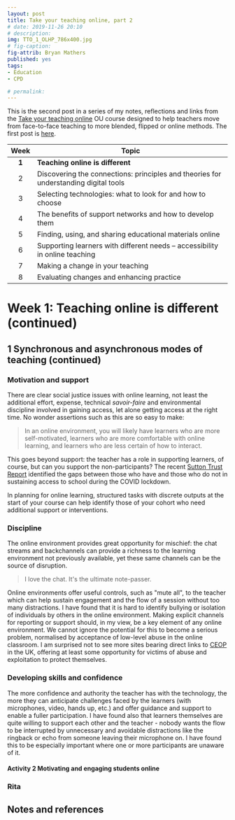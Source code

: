 ```yaml
---
layout: post
title: Take your teaching online, part 2
# date: 2019-11-26 20:10
# description: 
img: TTO_1_OLHP_786x400.jpg
# fig-caption: 
fig-attrib: Bryan Mathers
published: yes
tags:
- Education
- CPD

# permalink:
---
```

This is the second post in a series of my notes, reflections and links from the [Take your teaching online](https://www.open.edu/openlearn/education-development/education/take-your-teaching-online/content-section-overview?active-tab=description-tab) OU course designed to help teachers move from face-to-face teaching to more blended, flipped or online methods. The first post is [here](/take-your-teaching-online-ou-course).

Week|Topic
:--:|-----
**1**|**Teaching online is different**
2|Discovering the connections: principles and theories for understanding digital tools
3|Selecting technologies: what to look for and how to choose
4|The benefits of support networks and how to develop them
5|Finding, using, and sharing educational materials online
6|Supporting learners with different needs – accessibility in online teaching
7|Making a change in your teaching
8|Evaluating changes and enhancing practice

# Week 1: Teaching online is different (continued)

## 1 Synchronous and asynchronous modes of teaching (continued)

### Motivation and support
There are clear social justice issues with online learning, not least the additional effort, expense, technical *savoir-faire* and environmental discipline involved in gaining access, let alone getting access at the right time. No wonder assertions such as this are so easy to make:

> In an online environment, you will likely have learners who are more self-motivated, learners who are more comfortable with online learning, and learners who are less certain of how to interact.

This goes beyond support: the teacher has a role in supporting learners, of course, but can you support the non-participants? The recent [Sutton Trust Report](https://www.suttontrust.com/our-research/covid-19-and-social-mobility-impact-brief) identified the gaps between those who have and those who do not in sustaining access to school during the COVID lockdown.

In planning for online learning, structured tasks with discrete outputs at the start of your course can help identify those of your cohort who need additional support or interventions.

### Discipline
The online environment provides great opportunity for mischief: the chat streams and backchannels can provide a richness to the learning environment not previously available, yet these same channels can be the source of disruption.

> I love the chat. It's the ultimate note-passer.

Online environments offer useful controls, such as "mute all", to the teacher which can help sustain engagement and the flow of a session without too many distractions. I have found that it is hard to identify bullying or isolation of individuals by others in the online environment. Making explicit channels for reporting or support should, in my view, be a key element of any online environment. We cannot ignore the potential for this to become a serious problem, normalised by acceptance of low-level abuse in the online classroom. I am surprised not to see more sites bearing direct links to [CEOP](https://www.ceop.police.uk/safety-centre/) in the UK, offering at least some opportunity for victims of abuse and exploitation to protect themselves.

### Developing skills and confidence
The more confidence and authority the teacher has with the technology, the more they can anticipate challenges faced by the learners (with microphones, video, hands up, etc.) and offer guidance and support to enable a fuller participation. I have found also that learners themselves are quite willing to support each other and the teacher - nobody wants the flow to be interrupted by unnecessary and avoidable distractions like the ringback or echo from someone leaving their microphone on. I have found this to be especially important where one or more participants are unaware of it.

#### Activity 2 Motivating and engaging students online



### Rita


## Notes and references

